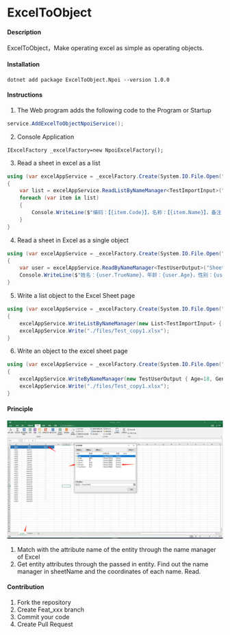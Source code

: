 # ExcelToObject

#### Description
ExcelToObject，Make operating excel as simple as operating objects.

#### Installation

```shell
dotnet add package ExcelToObject.Npoi --version 1.0.0
```



#### Instructions

1.  The Web program adds the following code to the Program or Startup

```c#
service.AddExcelToObjectNpoiService();
```

2. Console Application

```
IExcelFactory _excelFactory=new NpoiExcelFactory();
```

3. Read a sheet in excel as a list

```c#
using (var excelAppService = _excelFactory.Create(System.IO.File.Open("./files/Test.xlsx", FileMode.OpenOrCreate, FileAccess.ReadWrite)))
{
    var list = excelAppService.ReadListByNameManager<TestImportInput>("Sheet1");
    foreach (var item in list)
    {
        Console.WriteLine($"编码：【{item.Code}】，名称：【{item.Name}】，备注：【{item.Remark}】");
    }
}
```

4. Read a sheet in Excel as a single object

```c#
using (var excelAppService = _excelFactory.Create(System.IO.File.Open("./files/Test.xlsx", FileMode.OpenOrCreate, FileAccess.ReadWrite)))
{
    var user = excelAppService.ReadByNameManager<TestUserOutput>("Sheet2");
    Console.WriteLine($"姓名：{user.TrueName}，年龄：{user.Age}，性别：{user.Gender}");
}
```

5. Write a list object to the Excel Sheet page

```c#
using (var excelAppService = _excelFactory.Create(System.IO.File.Open("./files/Test.xlsx", FileMode.OpenOrCreate, FileAccess.ReadWrite)))
{
    excelAppService.WriteListByNameManager(new List<TestImportInput> { new TestImportInput { Code = "", Name = "", Remark = "" } }, "Sheet2");
    excelAppService.Write("./files/Test_copy1.xlsx");
}
```

6. Write an object to the excel sheet page

```c#
using (var excelAppService = _excelFactory.Create(System.IO.File.Open("./files/Test.xlsx", FileMode.OpenOrCreate, FileAccess.ReadWrite)))
{
    excelAppService.WriteByNameManager(new TestUserOutput { Age=18, Gender="男", TrueName="赵六" }, "Sheet2");
    excelAppService.Write("./files/Test_copy1.xlsx");
}
```



#### Principle

![image-20221207000351142](.\doc\images\image-20221207000351142.png)

1. Match with the attribute name of the entity through the name manager of Excel
2. Get entity attributes through the passed in entity. Find out the name manager in sheetName and the coordinates of each name. Read.


#### Contribution

1.  Fork the repository
2.  Create Feat_xxx branch
3.  Commit your code
4.  Create Pull Request
